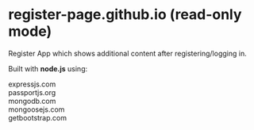 # register-page.github.io (read-only mode)

Register App which shows additional content after registering/logging in.

Built with <strong>node.js</strong> using:

expressjs.com                          
passportjs.org                          
mongodb.com                          
mongoosejs.com                          
getbootstrap.com
